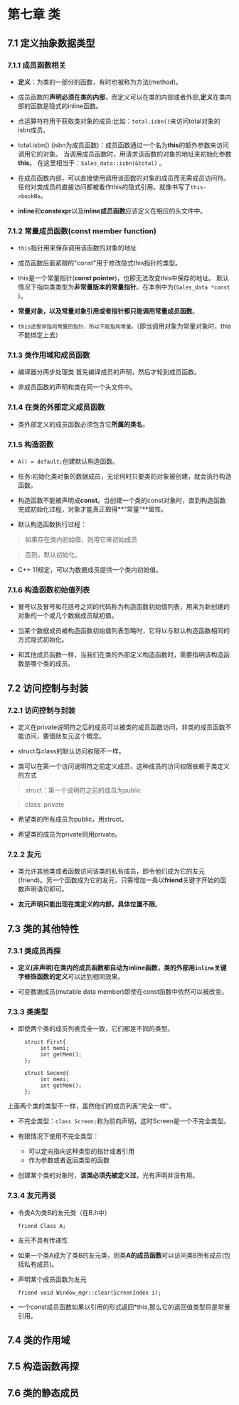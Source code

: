 # 第七章 类

## 7.1 定义抽象数据类型

### 7.1.1 **成员函数相关**

*   **定义**：为类的一部分的函数，有时也被称为方法(method)。

* 成员函数的**声明必须在类的内部**，而定义可以在类的内部或者外部,**定义**在类内部的函数是隐式的inline函数。

* 点运算符符用于获取类对象的成员:比如：```total.isbn()```来访问total对象的isbn成员。

* total.isbn() (isbn为成员函数)：成员函数通过一个名为**this**的额外参数来访问调用它的对象。
当调用成员函数时，用请求该函数的对象的地址来初始化参数**this**。
在这里相当于：``` Sales_data::isbn(&total) ``` 。

* 在成员函数内部，可以直接使用调用该函数的对象的成员而无需成员访问符。任何对类成员的直接访问都被看作this的隐式引用。就像书写了```this->bookNo```。

* **inline**和**constexpr**以及**inline成员函数**应该定义在相应的头文件中。 

### 7.1.2 **常量成员函数(const member function)**

* ``this``指针用来保存调用该函数的对象的地址

* 成员函数后面紧跟的"const"用于修改隐式this指针的类型。

* this是一个常量指针(**const pointer**)，也即无法改变this中保存的地址。 默认情况下指向类类型为**非常量版本的常量指针**。在本例中为(``` Sales_data *const ``` )。

* **常量对象，以及常量对象引用或者指针都只能调用常量成员函数**。

* `this这里非指向常量的指针，所以不能指向常量。`（即当调用对象为常量对象时，this不能绑定上去）

### 7.1.3 类作用域和成员函数

* 编译器分两步处理类:首先编译成员的声明，然后才轮到成员函数。

* 非成员函数的声明和类在同一个头文件中。

### 7.1.4 在类的外部定义成员函数

* 类外部定义的成员函数必须包含它**所属的类名**。

### 7.1.5 构造函数

* ```A() = default;```创建默认构造函数。

* 任务:初始化类对象的数据成员，无论何时只要类的对象被创建，就会执行构造函数。

* 构造函数不能被声明成**const**。当创建一个类的const对象时，直到构造函数完成初始化过程，对象才能真正取得**"常量"**属性。

* 默认构造函数执行过程：

> 如果存在类内初始值，则用它来初始成员

> 否则，默认初始化。

* C++ 11规定，可以为数据成员提供一个类内初始值。

### 7.1.6 构造函数初始值列表

* 冒号以及冒号和花括号之间的代码称为构造函数初始值列表，用来为新创建的对象的一个或几个数据成员赋初值。

* 当某个数据成员被构造函数初始值列表忽略时，它将以与默认构造函数相同的方式隐式初始化。

* 和其他成员函数一样，当我们在类的外部定义构造函数时，需要指明该构造函数是哪个类的成员。

## 7.2 访问控制与封装

### 7.2.1 访问控制与封装

* 定义在private说明符之后的成员可以被类的成员函数访问，非类的成员函数不能访问，要借助友元这个概念。

* struct与class的默认访问权限不一样。

* 类可以在第一个访问说明符之前定义成员，这种成员的访问权限依赖于类定义的方式

> struct：第一个说明符之前的成员为public

> class: private

* 希望类的所有成员为public，用struct。

* 希望类的成员为private则用private。

### 7.2.2 友元

* 类允许其他类或者函数访问该类的私有成员，即令他们成为它的友元(friend)。另一个函数成为它的友元，只需增加一条以**friend**关键字开始的函数声明语句即可。

* **友元声明只能出现在类定义的内部，具体位置不限**。

## 7.3 类的其他特性

### 7.3.1 类成员再探

* **定义(非声明)**在类内的成员函数都自动为inline函数，类的外部用`inline`关键字修饰函数的**定义**可以达到相同效果。

* 可变数据成员(mutable data member)即使在const函数中依然可以被改变。

### 7.3.3 类类型

* 即使两个类的成员列表完全一致，它们都是不同的类型。

        struct First{
             int memi;
             int getMem();
        };
 
        struct Second{
             int memi;
             int getMem();
        };
上面两个类的类型不一样，虽然他们的成员列表"完全一样"。

* 不完全类型：```class Screen;```称为前向声明，这时Screen是一个不完全类型。

* 有限情况下使用不完全类型：
    * 可以定向指向这种类型的指针或者引用
    * 作为参数或者返回类型的函数
    
* 创建某个类的对象时，**该类必须先被定义过**，光有声明并没有用。


### 7.3.4 友元再谈

* 令类A为类B的友元类（在B.h中） 

    ```friend Class A;```

* 友元不具有传递性

* 如果一个类A成为了类B的友元类，则类**A的成员函数**可以访问类B所有成员(包括私有成员)。

* 声明某个成员函数为友元
   
    ```friend void Window_mgr::clear(ScreenIndex i);```

* 一个const成员函数如果以引用的形式返回*this,那么它的返回值类型将是常量引用。

 
## 7.4 类的作用域

## 7.5 构造函数再探

## 7.6 类的静态成员


